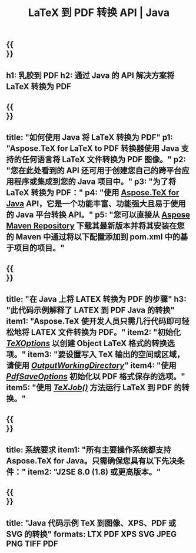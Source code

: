 ﻿---
translation: true
template: /_templates/_conversion-child-java.md
title: LaTeX 到 PDF 转换 API | Java
description: LaTeX 到 PDF 的转换功能。将此本地 Java 库集成到您的项目中，或使用跨平台应用程序将 LaTeX 转换为 PDF。
keywords: 乳胶到pdf api java，latex2pdf 集成
url: /java/conversion/latex-to-pdf/
family: tex
platformtag: java
feature: conversion
informat: LATEX
outformat: PDF
otherformats: TIFF JPEG PNG PDF
---

{{<section banner>}}
---
h1: 乳胶到 PDF
h2: 通过 Java 的 API 解决方案将 LaTeX 转换为 PDF
---

{{<section overview>}}
---
title: "如何使用 Java 将 LaTeX 转换为 PDF"
p1: "Aspose.TeX for LaTeX to PDF 转换器使用 Java 支持的任何语言将 LaTeX 文件转换为 PDF 图像。"
p2: "您在此处看到的 API 还可用于创建您自己的跨平台应用程序或集成到您的 Java 项目中。"
p3: "为了将 LaTeX 转换为 PDF："
p4: "使用 [Aspose.TeX for Java](https://products.aspose.com/tex/java) API，它是一个功能丰富、功能强大且易于使用的 Java 平台转换 API。"
p5: "您可以直接从 [Aspose Maven Repository](https://repository.aspose.com/tex/) 下载其最新版本并将其安装在您的 Maven 中通过将以下配置添加到 pom.xml 中的基于项目的项目。"
---

{{<section feature1>}}
---
title: "在 Java 上将 LATEX 转换为 PDF 的步骤"
h3: "此代码示例解释了 LATEX 到 PDF Java 的转换"
item1: "Aspose.TeX 使开发人员只需几行代码即可轻松地将 LATEX 文件转换为 PDF。"
item2: "初始化 [*TeXOptions*](https://reference.aspose.com/tex/java/com.aspose.tex/TeXOptions) 以创建 Object LaTeX 格式的转换选项。"
item3: "要设置写入 TeX 输出的空间或区域，请使用 [*OutputWorkingDirectory*](https://reference.aspose.com/tex/java/com.aspose.tex/TeXOptions#getOutputWorkingDirectory--)"
item4: "使用 [*PdfSaveOptions*](https://reference.aspose.com/tex/java/com.aspose.tex.rendering/PdfSaveOptions) 初始化以 PDF 格式保存的选项。"
item5: "使用 [*TeXJob()*](https://reference.aspose.com/tex/java/com.aspose.tex/TeXJob) 方法运行 LaTeX 到 PDF 的转换。"
---

{{<section feature2>}}
---
title: 系统要求
item1: "所有主要操作系统都支持 Aspose.TeX for Java。只需确保您具有以下先决条件："
item2: "J2SE 8.0 (1.8) 或更高版本。"
---

{{<section widget>}}
---
title: "Java 代码示例 TeX 到图像、XPS、PDF 或 SVG 的转换"
formats: LTX PDF XPS SVG JPEG PNG TIFF PDF
---